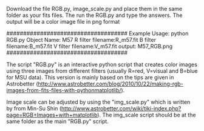 Download the file RGB.py, image_scale.py and place them in the same folder as your fits files. 
The run the RGB.py and type the answers. The output will be a color image file in png format

####################################
Example Usage: 
 python RGB.py 
 Object Name: M57
 R filter filename:R_m57.fit
 B filter filename:B_m57.fit
 V filter filename:V_m57.fit
output: M57_RGB.png
####################################

The script "RGB.py" is an interactive python script that creates color images using three images from different filters (usually R=red, V=visual and B=blue for MSU data). 
This version is mainly based on the tips are given in Astrobetter (http://www.astrobetter.com/blog/2010/10/22/making-rgb-images-from-fits-files-with-pythonmatplotlib/). 

Image scale can be adjusted by using the "img_scale.py"  which is written by from Min-Su Shin (http://www.astrobetter.com/wiki/tiki-index.php?page=RGB+Images+with+matplotlib).  The img_scale script should be at the same folder as the main "RGB.py" script.
